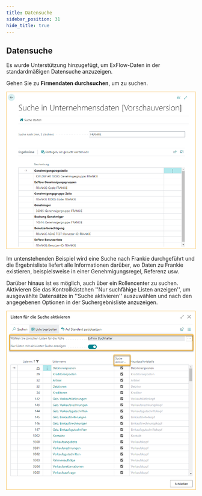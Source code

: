 ```yaml
---
title: Datensuche
sidebar_position: 31
hide_title: true
---
```

## Datensuche

Es wurde Unterstützung hinzugefügt, um ExFlow-Daten in der standardmäßigen Datensuche anzuzeigen.

Gehen Sie zu **Firmendaten durchsuchen**, um zu suchen.

![Datensuche](../../images/data-search-001.png)

Im untenstehenden Beispiel wird eine Suche nach Frankie durchgeführt und die Ergebnisliste liefert alle Informationen darüber, wo Daten zu Frankie existieren, beispielsweise in einer Genehmigungsregel, Referenz usw.

Darüber hinaus ist es möglich, auch über ein Rollencenter zu suchen. Aktivieren Sie das Kontrollkästchen ''Nur suchfähige Listen anzeigen'', um ausgewählte Datensätze in ''Suche aktivieren'' auszuwählen und nach den angegebenen Optionen in der Suchergebnisliste anzuzeigen.

![Datensuche](../../images/data-search-002.png)
